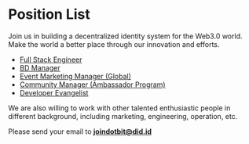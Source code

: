 # Position List

Join us in building a decentralized identity system for the Web3.0 world. Make the world a better place through our innovation and efforts.

* [Full Stack Engineer](/we-are-hiring/full-stack-engineer.md)
* [BD Manager](/we-are-hiring/bd-manager.md)
* [Event Marketing Manager (Global)](/we-are-hiring/event-marketing-manager.md)
* [Community Manager (Ambassador Program)](/we-are-hiring/community-manager-ambassador-program.md)
* [Developer Evangelist](/we-are-hiring/chief-evangelist.md)

We are also willing to work with other talented enthusiastic people in different background, including marketing, engineering, operation, etc.

Please send your email to **joindotbit@did.id**
